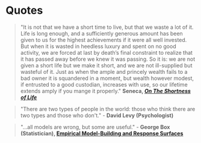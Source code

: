 
# Quotes

> "It is not that we have a short time to live, but that we waste a lot of it. Life is long enough, and a sufficiently generous amount has been given to us for the highest achievements if it were all well invested. But when it is wasted in heedless luxury and spent on no good activity, we are forced at last by death’s final constraint to realize that it has passed away before we knew it was passing. So it is: we are not given a short life but we make it short, and we are not ill-supplied but wasteful of it. Just as when the ample and princely wealth fails to a bad owner it is squandered in a moment, but wealth however modest, if entrusted to a good custodian, increases with use, so our lifetime extends amply if you mange it properly." **Seneca, _[On The Shortness of Life](http://zxmth.us/1NYNl95)_**

> "There are two types of people in the world: those who think there are two types and those who don't." - **David Levy (Psychologist)**

> "...all models are wrong, but some are useful." - **George Box (Statistician), [Empirical Model-Building and Response Surfaces](http://zxmth.us/1OQk2ZV)**
